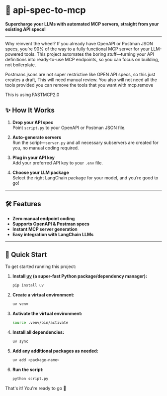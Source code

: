 # 🚀 api-spec-to-mcp

**Supercharge your LLMs with automated MCP servers, straight from your existing API specs!**

---

Why reinvent the wheel? If you already have OpenAPI or Postman JSON specs, you’re 90% of the way to a fully functional MCP server for your LLM-powered tools. This project automates the boring stuff—turning your API definitions into ready-to-use MCP endpoints, so you can focus on building, not boilerplate.

Postmans jsons are not super restrictive like OPEN API specs, so this just creates a draft, This will need manual review. You also will not need all the tools provided you can remove the tools that you want with mcp.remove

This is using FASTMCP2.0

## ✨ How It Works

1. **Drop your API spec**  
   Point `script.py` to your OpenAPI or Postman JSON file.

2. **Auto-generate servers**  
   Run the script—`server.py` and all necessary subservers are created for you, no manual coding required.

3. **Plug in your API key**  
   Add your preferred API key to your `.env` file.

4. **Choose your LLM package**  
   Select the right LangChain package for your model, and you’re good to go!

---

## 🛠️ Features

- **Zero manual endpoint coding**  
- **Supports OpenAPI & Postman specs**  
- **Instant MCP server generation**  
- **Easy integration with LangChain LLMs**  

---

## 🚦 Quick Start
To get started running this project:

1. **Install [uv](https://github.com/astral-sh/uv) (a super-fast Python package/dependency manager):**
   ```bash
   pip install uv
   ```

2. **Create a virtual environment:**
   ```bash
   uv venv
   ```

3. **Activate the virtual environment:**
   ```bash
   source .venv/bin/activate
   ```

4. **Install all dependencies:**
   ```bash
   uv sync
   ```

5. **Add any additional packages as needed:**
   ```bash
   uv add <package-name>
   ```

6. **Run the script:**
   ```bash
   python script.py
   ```

That's it! You're ready to go 🚀


